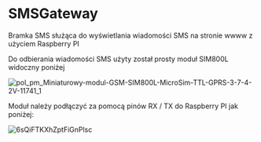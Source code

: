 # SMSGateway
Bramka SMS służąca do wyświetlania wiadomości SMS na stronie wwww z użyciem Raspberry PI

  Do odbierania wiadomości SMS użyty został prosty moduł SIM800L widoczny poniżej 

![pol_pm_Miniaturowy-modul-GSM-SIM800L-MicroSim-TTL-GPRS-3-7-4-2V-11741_1](https://user-images.githubusercontent.com/17962241/168175874-df096f65-bb62-4700-a094-928223b65f3b.jpg)

  Moduł należy podłączyć za pomocą pinów RX / TX do Raspberry PI jak poniżej:
  
  
![6sQiFTKXhZptFiGnPlsc](https://user-images.githubusercontent.com/17962241/168176351-13f7d15f-6da7-4829-b6c3-d70a4ecd0b9d.png)

